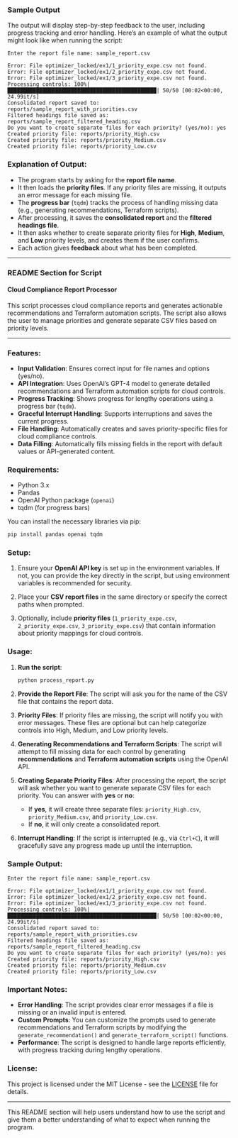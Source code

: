 ### Sample Output

The output will display step-by-step feedback to the user, including progress tracking and error handling. Here’s an example of what the output might look like when running the script:

```plaintext
Enter the report file name: sample_report.csv

Error: File optimizer_locked/ex1/1_priority_expe.csv not found.
Error: File optimizer_locked/ex1/2_priority_expe.csv not found.
Error: File optimizer_locked/ex1/3_priority_expe.csv not found.
Processing controls: 100%|███████████████████████████████████████████████| 50/50 [00:02<00:00, 24.99it/s]
Consolidated report saved to: reports/sample_report_with_priorities.csv
Filtered headings file saved as: reports/sample_report_filtered_heading.csv
Do you want to create separate files for each priority? (yes/no): yes
Created priority file: reports/priority_High.csv
Created priority file: reports/priority_Medium.csv
Created priority file: reports/priority_Low.csv
```

### Explanation of Output:

- The program starts by asking for the **report file name**.
- It then loads the **priority files**. If any priority files are missing, it outputs an error message for each missing file.
- The **progress bar** (`tqdm`) tracks the process of handling missing data (e.g., generating recommendations, Terraform scripts).
- After processing, it saves the **consolidated report** and the **filtered headings file**.
- It then asks whether to create separate priority files for **High**, **Medium**, and **Low** priority levels, and creates them if the user confirms.
- Each action gives **feedback** about what has been completed.

---

### README Section for Script

#### Cloud Compliance Report Processor

This script processes cloud compliance reports and generates actionable recommendations and Terraform automation scripts. The script also allows the user to manage priorities and generate separate CSV files based on priority levels.

---

### Features:
- **Input Validation**: Ensures correct input for file names and options (yes/no).
- **API Integration**: Uses OpenAI’s GPT-4 model to generate detailed recommendations and Terraform automation scripts for cloud controls.
- **Progress Tracking**: Shows progress for lengthy operations using a progress bar (`tqdm`).
- **Graceful Interrupt Handling**: Supports interruptions and saves the current progress.
- **File Handling**: Automatically creates and saves priority-specific files for cloud compliance controls.
- **Data Filling**: Automatically fills missing fields in the report with default values or API-generated content.

### Requirements:
- Python 3.x
- Pandas
- OpenAI Python package (`openai`)
- tqdm (for progress bars)
  
You can install the necessary libraries via pip:
```bash
pip install pandas openai tqdm
```

### Setup:

1. Ensure your **OpenAI API key** is set up in the environment variables. If not, you can provide the key directly in the script, but using environment variables is recommended for security.

2. Place your **CSV report files** in the same directory or specify the correct paths when prompted.

3. Optionally, include **priority files** (`1_priority_expe.csv`, `2_priority_expe.csv`, `3_priority_expe.csv`) that contain information about priority mappings for cloud controls.

### Usage:

1. **Run the script**:
   ```bash
   python process_report.py
   ```

2. **Provide the Report File**: 
   The script will ask you for the name of the CSV file that contains the report data.

3. **Priority Files**:
   If priority files are missing, the script will notify you with error messages. These files are optional but can help categorize controls into High, Medium, and Low priority levels.

4. **Generating Recommendations and Terraform Scripts**:
   The script will attempt to fill missing data for each control by generating **recommendations** and **Terraform automation scripts** using the OpenAI API.

5. **Creating Separate Priority Files**:
   After processing the report, the script will ask whether you want to generate separate CSV files for each priority. You can answer with **yes** or **no**:
   - If **yes**, it will create three separate files: `priority_High.csv`, `priority_Medium.csv`, and `priority_Low.csv`.
   - If **no**, it will only create a consolidated report.

6. **Interrupt Handling**:
   If the script is interrupted (e.g., via `Ctrl+C`), it will gracefully save any progress made up until the interruption.

### Sample Output:

```plaintext
Enter the report file name: sample_report.csv

Error: File optimizer_locked/ex1/1_priority_expe.csv not found.
Error: File optimizer_locked/ex1/2_priority_expe.csv not found.
Error: File optimizer_locked/ex1/3_priority_expe.csv not found.
Processing controls: 100%|███████████████████████████████████████████████| 50/50 [00:02<00:00, 24.99it/s]
Consolidated report saved to: reports/sample_report_with_priorities.csv
Filtered headings file saved as: reports/sample_report_filtered_heading.csv
Do you want to create separate files for each priority? (yes/no): yes
Created priority file: reports/priority_High.csv
Created priority file: reports/priority_Medium.csv
Created priority file: reports/priority_Low.csv
```

### Important Notes:
- **Error Handling**: The script provides clear error messages if a file is missing or an invalid input is entered.
- **Custom Prompts**: You can customize the prompts used to generate recommendations and Terraform scripts by modifying the `generate_recommendation()` and `generate_terraform_script()` functions.
- **Performance**: The script is designed to handle large reports efficiently, with progress tracking during lengthy operations.

### License:
This project is licensed under the MIT License - see the [LICENSE](LICENSE) file for details.

---

This README section will help users understand how to use the script and give them a better understanding of what to expect when running the program.
